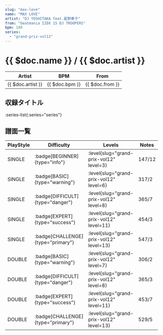 ```yaml
---
slug: "max-love"
name: "MAX LOVE"
artist: "DJ YOSHITAKA feat.星野奏子"
from: "beatmania IIDX 15 DJ TROOPERS"
bpm: 180
series:
  - "grand-prix-vol12"
---
```


# {{ $doc.name }} / {{ $doc.artist }}

|Artist|BPM|From|
|------|---|----|
|{{ $doc.artist }}|{{ $doc.bpm }}|{{ $doc.from }}|

## 収録タイトル

:series-list{:series="series"}

## 譜面一覧

|PlayStyle|Difficulty|Levels|Notes|Movie|
|---------|----------|------|-----|-----|
|SINGLE| :badge[BEGINNER]{type="info"}|<div class="field is-grouped is-grouped-multiline"> :level{slug="grand-prix-vol12" level=3}</div>|147/12||
|SINGLE| :badge[BASIC]{type="warning"}|<div class="field is-grouped is-grouped-multiline"> :level{slug="grand-prix-vol12" level=6}</div>|317/2||
|SINGLE| :badge[DIFFICULT]{type="danger"}|<div class="field is-grouped is-grouped-multiline"> :level{slug="grand-prix-vol12" level=8}</div>|365/7||
|SINGLE| :badge[EXPERT]{type="success"}|<div class="field is-grouped is-grouped-multiline"> :level{slug="grand-prix-vol12" level=11}</div>|454/3||
|SINGLE| :badge[CHALLENGE]{type="primary"}|<div class="field is-grouped is-grouped-multiline"> :level{slug="grand-prix-vol12" level=13}</div>|547/3||
|DOUBLE| :badge[BASIC]{type="warning"}|<div class="field is-grouped is-grouped-multiline"> :level{slug="grand-prix-vol12" level=7}</div>|306/2||
|DOUBLE| :badge[DIFFICULT]{type="danger"}|<div class="field is-grouped is-grouped-multiline"> :level{slug="grand-prix-vol12" level=8}</div>|365/3||
|DOUBLE| :badge[EXPERT]{type="success"}|<div class="field is-grouped is-grouped-multiline"> :level{slug="grand-prix-vol12" level=11}</div>|453/7||
|DOUBLE| :badge[CHALLENGE]{type="primary"}|<div class="field is-grouped is-grouped-multiline"> :level{slug="grand-prix-vol12" level=13}</div>|529/5||
